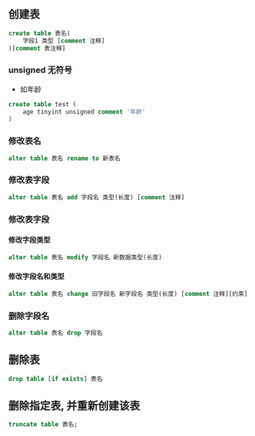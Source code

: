 ## 创建表
```sql
create table 表名(
    字段1 类型 [comment 注释]
)[comment 表注释]
```
### unsigned 无符号
- 如年龄
```sql
create table test (
    age tinyint unsigned comment '年龄'
)
```
### 修改表名
```sql
alter table 表名 rename to 新表名
```

### 修改表字段
```sql
alter table 表名 add 字段名 类型(长度) [comment 注释]
```
### 修改表字段
#### 修改字段类型
```sql
alter table 表名 modify 字段名 新数据类型(长度)
```
#### 修改字段名和类型
```sql
alter table 表名 change 旧字段名 新字段名 类型(长度) [comment 注释][约束]
```
### 删除字段名
```sql
alter table 表名 drop 字段名
```

## 删除表
```sql
drop table [if exists] 表名
```
## 删除指定表, 并重新创建该表
```sql
truncate table 表名;
```


